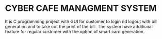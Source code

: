 # CYBER CAFE MANAGMENT SYSTEM
It is C programming project with GUI for customer to login nd logout with bill generation and to take out the print of the bill.
The system have additional feature for regular customer with the option of smart card generation.
